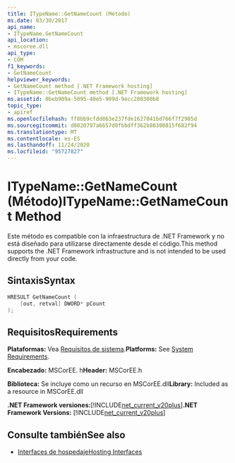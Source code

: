 ```yaml
---
title: ITypeName::GetNameCount (Método)
ms.date: 03/30/2017
api_name:
- ITypeName.GetNameCount
api_location:
- mscoree.dll
api_type:
- COM
f1_keywords:
- GetNameCount
helpviewer_keywords:
- GetNameCount method [.NET Framework hosting]
- ITypeName::GetNameCount method [.NET Framework hosting]
ms.assetid: 0beb909a-5095-40e5-909d-9ecc280300b8
topic_type:
- apiref
ms.openlocfilehash: ff8bb9cfdd863e237fde1627041bd766f7f2985d
ms.sourcegitcommit: d8020797a6657d0fbbdff362b80300815f682f94
ms.translationtype: MT
ms.contentlocale: es-ES
ms.lasthandoff: 11/24/2020
ms.locfileid: "95727827"
---
```

# <a name="itypenamegetnamecount-method"></a><span data-ttu-id="a8e2e-102">ITypeName::GetNameCount (Método)</span><span class="sxs-lookup"><span data-stu-id="a8e2e-102">ITypeName::GetNameCount Method</span></span>

<span data-ttu-id="a8e2e-103">Este método es compatible con la infraestructura de .NET Framework y no está diseñado para utilizarse directamente desde el código.</span><span class="sxs-lookup"><span data-stu-id="a8e2e-103">This method supports the .NET Framework infrastructure and is not intended to be used directly from your code.</span></span>  
  
## <a name="syntax"></a><span data-ttu-id="a8e2e-104">Sintaxis</span><span class="sxs-lookup"><span data-stu-id="a8e2e-104">Syntax</span></span>  
  
```cpp  
HRESULT GetNameCount (  
    [out, retval] DWORD* pCount  
);  
```  
  
## <a name="requirements"></a><span data-ttu-id="a8e2e-105">Requisitos</span><span class="sxs-lookup"><span data-stu-id="a8e2e-105">Requirements</span></span>  

 <span data-ttu-id="a8e2e-106">**Plataformas:** Vea [Requisitos de sistema](../../get-started/system-requirements.md).</span><span class="sxs-lookup"><span data-stu-id="a8e2e-106">**Platforms:** See [System Requirements](../../get-started/system-requirements.md).</span></span>  
  
 <span data-ttu-id="a8e2e-107">**Encabezado:** MSCorEE. h</span><span class="sxs-lookup"><span data-stu-id="a8e2e-107">**Header:** MSCorEE.h</span></span>  
  
 <span data-ttu-id="a8e2e-108">**Biblioteca:** Se incluye como un recurso en MSCorEE.dll</span><span class="sxs-lookup"><span data-stu-id="a8e2e-108">**Library:** Included as a resource in MSCorEE.dll</span></span>  
  
 <span data-ttu-id="a8e2e-109">**.NET Framework versiones:**[!INCLUDE[net_current_v20plus](../../../../includes/net-current-v20plus-md.md)]</span><span class="sxs-lookup"><span data-stu-id="a8e2e-109">**.NET Framework Versions:** [!INCLUDE[net_current_v20plus](../../../../includes/net-current-v20plus-md.md)]</span></span>  
  
## <a name="see-also"></a><span data-ttu-id="a8e2e-110">Consulte también</span><span class="sxs-lookup"><span data-stu-id="a8e2e-110">See also</span></span>

- [<span data-ttu-id="a8e2e-111">Interfaces de hospedaje</span><span class="sxs-lookup"><span data-stu-id="a8e2e-111">Hosting Interfaces</span></span>](hosting-interfaces.md)
